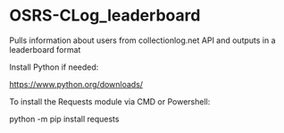 # OSRS-CLog_leaderboard
Pulls information about users from collectionlog.net API and outputs in a leaderboard format

Install Python if needed:

https://www.python.org/downloads/


To install the Requests module via CMD or Powershell:

python -m pip install requests
